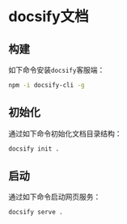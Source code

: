 # docsify文档

## 构建

如下命令安装`docsify`客服端：

```bash
npm -i docsify-cli -g
```

## 初始化


通过如下命令初始化文档目录结构：

```bash
docsify init .
```

## 启动

通过如下命令启动网页服务：

```bash
docsify serve .
```



